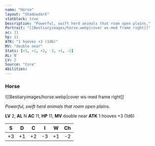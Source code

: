 ```yaml
---
name: "Horse"
layout: "Shadowdark"
statblock: true
Description: "Powerful, swift herd animals that roam open plains."
Portrait: "[[Bestiaryimages/horse.webp|cover ws-med frame right]]"
ac: 11
hp: 11
ATK: "1 hooves +3 (1d6)"
MV: "double near"
Stats: [+3, +1, +2, -3, +1, -2]
AL: N
LV: 2
Source: "Core"
Abilities:
---
```


### Horse

![[Bestiaryimages/horse.webp|cover ws-med frame right]]

_Powerful, swift herd animals that roam open plains._

**LV** 2, **AL** N
**AC** 11, **HP** 11, **MV** double near
**ATK** 1 hooves +3 (1d6)

|  S  |  D  |  C  |  I  |  W  |  Ch  |
|:---:|:---:|:---:|:---:|:---:|:----:|
| +3 | +1 | +2 | -3 | +1 | -2 |

